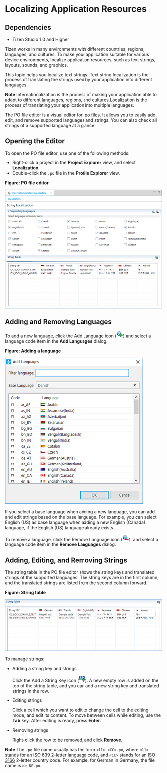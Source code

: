 # Localizing Application Resources
## Dependencies

- Tizen Studio 1.0 and Higher


Tizen works in many environments with different countries, regions, languages, and cultures. To make your application suitable for various device environments, localize application resources, such as text strings, layouts, sounds, and graphics.

This topic helps you localize text strings. Text string localization is the process of translating the strings used by your application into different languages.

**Note**
Internationalization is the process of making your application able to adapt to different languages, regions, and cultures.Localization is the process of translating your application into multiple languages.

The PO file editor is a visual editor for [.po files](https://www.gnu.org/software/gettext/). It allows you to easily add, edit, and remove supported languages and strings. You can also check all strings of a supported language at a glance.

## Opening the Editor

To open the PO file editor, use one of the following methods:

- Right-click a project in the **Project Explorer** view, and select **Localization**.
- Double-click the `.po` file in the **Profile Explorer** view.

**Figure: PO file editor**

![PO file editor](./media/po_file_editor.png)

## Adding and Removing Languages

To add a new language, click the Add Language icon (![Add language](./media/po_file_editor_add_icon.png)) and select a language code item in the **Add Languages** dialog.

**Figure: Adding a language**

![Adding a language](./media/po_file_editor_add.png)

If you select a base language when adding a new language, you can add and edit strings based on the base language. For example, you can select English (US) as base language when adding a new English (Canada) language, if the English (US) language already exists.

To remove a language, click the Remove Language icon (![Remove language](./media/po_file_editor_remove_icon.png)), and select a language code item in the **Remove Languages** dialog.

## Adding, Editing, and Removing Strings

The string table in the PO file editor shows the string keys and translated strings of the supported languages. The string keys are in the first column, and the translated strings are listed from the second column forward.

**Figure: String table**

![String table](./media/po_file_editor_string.png)

To manage strings:

- Adding a string key and strings

  Click the Add a String Key icon (![Add a string key](./media/po_file_editor_string_icon.png)). A new empty row is added on the top of the string table, and you can add a new string key and translated strings in the row.

- Editing strings

  Click a cell which you want to edit to change the cell to the editing mode, and edit its content. To move between cells while editing, use the **Tab** key. After editing is ready, press **Enter**.

- Removing strings

  Right-click the row to be removed, and click **Remove**.

**Note**
The `.po` file name usually has the form `<ll>_<CC>.po`, where `<ll>` stands for an [ISO 639](https://www.gnu.org/software/gettext/manual/html_node/Usual-Language-Codes.html) 2-letter language code, and `<CC>` stands for an [ISO 3166](https://www.gnu.org/software/gettext/manual/html_node/Country-Codes.html) 2-letter country code. For example, for German in Germany, the file name is `de_DE.po`.